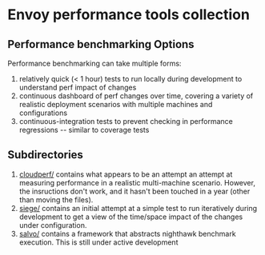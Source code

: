 # Envoy performance tools collection

## Performance benchmarking Options

Performance benchmarking can take multiple forms:

1. relatively quick (< 1 hour) tests to run locally during development to
   understand perf impact of changes
2. continuous dashboard of perf changes over time, covering a variety of
   realistic deployment scenarios with multiple machines and configurations
3. continuous-integration tests to prevent checking in performance regressions
   -- similar to coverage tests


## Subdirectories

1. [cloudperf/](cloudperf/README.md) contains what appears to be an attempt an
   attempt at measuring performance in a realistic multi-machine
   scenario. However, the insructions don't work, and it hasn't been touched in
   a year (other than moving the files).
2. [siege/](siege/README.md) contains an initial attempt at a simple test to run
   iteratively during development to get a view of the time/space impact of the
   changes under configuration.
2. [salvo/](salvo/README.md) contains a framework that abstracts nighthawk 
   benchmark execution. This is still under active development
